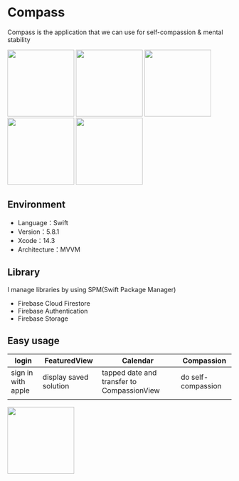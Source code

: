 # Compass
Compass is the application that we can use for self-compassion & mental stability
<p>
<img src="https://github.com/Aki-Ito/SC/assets/60352606/26c83dd0-1007-4fa8-abbc-8f5c275a82e4" width="150">
<img src="https://github.com/Aki-Ito/SC/assets/60352606/5e999fb8-3bcf-4b6e-bcf4-ab2df6ea2e34" width="150">
<img src="https://github.com/Aki-Ito/SC/assets/60352606/31a45c61-c7d5-443b-8193-2f7c37ba92cf" width="150">
<img src="https://github.com/Aki-Ito/SC/assets/60352606/b8c4216d-8f4e-4729-a2c2-829905da6abd" width="150">
<img src="https://github.com/Aki-Ito/SC/assets/60352606/35e66b54-71ab-44ec-9c1b-1f5d17a80ed5" width="150">
</p>

## Environment
- Language：Swift
- Version：5.8.1
- Xcode：14.3
- Architecture：MVVM

## Library
I manage libraries by using SPM(Swift Package Manager)
- Firebase Cloud Firestore
- Firebase Authentication
- Firebase Storage

## Easy usage
|     login     | FeaturedView  |   Calendar    |  Compassion   |
| ------------- | ------------- | ------------- | ------------- |
| sign in with apple  | display saved solution  | tapped date and transfer to CompassionView  | do self-compassion  |
|||||

<img src="" width="150">

